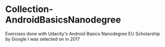 # Collection-AndroidBasicsNanodegree
Exercises done with Udacity's Android Basics Nanodegree EU Scholarship by Google I was selected on in 2017
